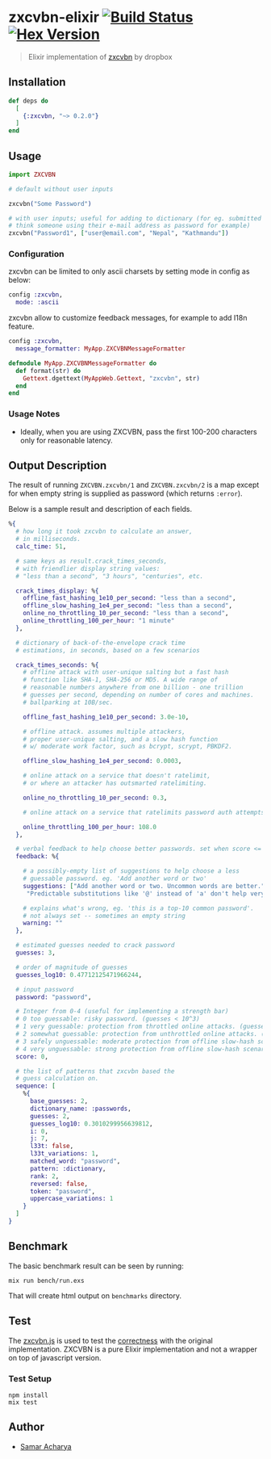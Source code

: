 # zxcvbn-elixir [![Build Status](https://travis-ci.org/techgaun/zxcvbn-elixir.svg?branch=master)](https://travis-ci.org/techgaun/zxcvbn-elixir) [![Hex Version](https://img.shields.io/hexpm/v/zxcvbn.svg)](https://hex.pm/packages/zxcvbn)

> Elixir implementation of [zxcvbn](https://github.com/dropbox/zxcvbn) by dropbox

## Installation

```elixir
def deps do
  [
    {:zxcvbn, "~> 0.2.0"}
  ]
end
```

## Usage

```elixir
import ZXCVBN

# default without user inputs

zxcvbn("Some Password")

# with user inputs; useful for adding to dictionary (for eg. submitted form inputs;
# think someone using their e-mail address as password for example)
zxcvbn("Password1", ["user@email.com", "Nepal", "Kathmandu"])
```

### Configuration

zxcvbn can be limited to only ascii charsets by setting mode in config as below:

```elixir
config :zxcvbn,
  mode: :ascii
```

zxcvbn allow to customize feedback messages, for example to add I18n feature.

```elixir
config :zxcvbn,
  message_formatter: MyApp.ZXCVBNMessageFormatter
```

```elixir
defmodule MyApp.ZXCVBNMessageFormatter do
  def format(str) do
    Gettext.dgettext(MyAppWeb.Gettext, "zxcvbn", str)
  end
end
```


### Usage Notes

- Ideally, when you are using ZXCVBN, pass the first 100-200 characters only for reasonable latency.

## Output Description

The result of running `ZXCVBN.zxcvbn/1` and `ZXCVBN.zxcvbn/2` is a map
except for when empty string is supplied as password (which returns `:error`).

Below is a sample result and description of each fields.

```elixir
%{
  # how long it took zxcvbn to calculate an answer,
  # in milliseconds.
  calc_time: 51,

  # same keys as result.crack_times_seconds,
  # with friendlier display string values:
  # "less than a second", "3 hours", "centuries", etc.

  crack_times_display: %{
    offline_fast_hashing_1e10_per_second: "less than a second",
    offline_slow_hashing_1e4_per_second: "less than a second",
    online_no_throttling_10_per_second: "less than a second",
    online_throttling_100_per_hour: "1 minute"
  },

  # dictionary of back-of-the-envelope crack time
  # estimations, in seconds, based on a few scenarios

  crack_times_seconds: %{
    # offline attack with user-unique salting but a fast hash
    # function like SHA-1, SHA-256 or MD5. A wide range of
    # reasonable numbers anywhere from one billion - one trillion
    # guesses per second, depending on number of cores and machines.
    # ballparking at 10B/sec.

    offline_fast_hashing_1e10_per_second: 3.0e-10,

    # offline attack. assumes multiple attackers,
    # proper user-unique salting, and a slow hash function
    # w/ moderate work factor, such as bcrypt, scrypt, PBKDF2.

    offline_slow_hashing_1e4_per_second: 0.0003,

    # online attack on a service that doesn't ratelimit,
    # or where an attacker has outsmarted ratelimiting.

    online_no_throttling_10_per_second: 0.3,

    # online attack on a service that ratelimits password auth attempts

    online_throttling_100_per_hour: 108.0
  },

  # verbal feedback to help choose better passwords. set when score <= 2.
  feedback: %{

    # a possibly-empty list of suggestions to help choose a less
    # guessable password. eg. 'Add another word or two'
    suggestions: ["Add another word or two. Uncommon words are better.",
     "Predictable substitutions like '@' instead of 'a' don't help very much"],

    # explains what's wrong, eg. 'this is a top-10 common password'.
    # not always set -- sometimes an empty string
    warning: ""
  },

  # estimated guesses needed to crack password
  guesses: 3,

  # order of magnitude of guesses
  guesses_log10: 0.47712125471966244,

  # input password
  password: "password",

  # Integer from 0-4 (useful for implementing a strength bar)
  # 0 too guessable: risky password. (guesses < 10^3)
  # 1 very guessable: protection from throttled online attacks. (guesses < 10^6)
  # 2 somewhat guessable: protection from unthrottled online attacks. (guesses < 10^8)
  # 3 safely unguessable: moderate protection from offline slow-hash scenario. (guesses < 10^10)
  # 4 very unguessable: strong protection from offline slow-hash scenario. (guesses >= 10^10)
  score: 0,

  # the list of patterns that zxcvbn based the
  # guess calculation on.
  sequence: [
    %{
      base_guesses: 2,
      dictionary_name: :passwords,
      guesses: 2,
      guesses_log10: 0.3010299956639812,
      i: 0,
      j: 7,
      l33t: false,
      l33t_variations: 1,
      matched_word: "password",
      pattern: :dictionary,
      rank: 2,
      reversed: false,
      token: "password",
      uppercase_variations: 1
    }
  ]
}
```

## Benchmark

The basic benchmark result can be seen by running:

```shell
mix run bench/run.exs
```

That will create html output on `benchmarks` directory.

## Test

The [zxcvbn.js](zxcvbn.js) is used to test the [correctness](test/zxcvbn_test.exs)
with the original implementation. ZXCVBN is a pure Elixir implementation
and not a wrapper on top of javascript version.

### Test Setup

```
npm install
mix test
```

## Author

- [Samar Acharya](https://github.com/techgaun)
